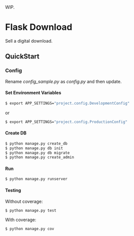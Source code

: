 WIP.

# Flask Download

Sell a digital download.

## QuickStart

### Config

Rename *config_sample.py* as *config.py* and then update.

#### Set Environment Variables

```sh
$ export APP_SETTINGS="project.config.DevelopmentConfig"
```

or

```sh
$ export APP_SETTINGS="project.config.ProductionConfig"
```

#### Create DB

```sh
$ python manage.py create_db
$ python manage.py db init
$ python manage.py db migrate
$ python manage.py create_admin
```

#### Run

```sh
$ python manage.py runserver
```

#### Testing

Without coverage:

```sh
$ python manage.py test
```

With coverage:

```sh
$ python manage.py cov
```